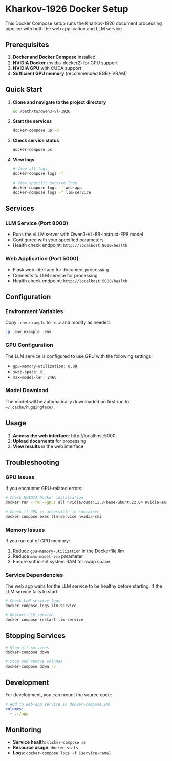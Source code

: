 # Kharkov-1926 Docker Setup

This Docker Compose setup runs the Kharkov-1926 document processing pipeline with both the web application and LLM service.

## Prerequisites

1. **Docker and Docker Compose** installed
2. **NVIDIA Docker** (nvidia-docker2) for GPU support
3. **NVIDIA GPU** with CUDA support
4. **Sufficient GPU memory** (recommended 8GB+ VRAM)

## Quick Start

1. **Clone and navigate to the project directory**
   ```bash
   cd /path/to/qwen3-vl-1926
   ```

2. **Start the services**
   ```bash
   docker-compose up -d
   ```

3. **Check service status**
   ```bash
   docker-compose ps
   ```

4. **View logs**
   ```bash
   # View all logs
   docker-compose logs -f
   
   # View specific service logs
   docker-compose logs -f web-app
   docker-compose logs -f llm-service
   ```

## Services

### LLM Service (Port 8000)
- Runs the vLLM server with Qwen3-VL-8B-Instruct-FP8 model
- Configured with your specified parameters
- Health check endpoint: `http://localhost:8000/health`

### Web Application (Port 5000)
- Flask web interface for document processing
- Connects to LLM service for processing
- Health check endpoint: `http://localhost:5000/health`

## Configuration

### Environment Variables
Copy `.env.example` to `.env` and modify as needed:
```bash
cp .env.example .env
```

### GPU Configuration
The LLM service is configured to use GPU with the following settings:
- `gpu-memory-utilization: 0.88`
- `swap-space: 6`
- `max-model-len: 2466`

### Model Download
The model will be automatically downloaded on first run to `~/.cache/huggingface/`.

## Usage

1. **Access the web interface**: http://localhost:5000
2. **Upload documents** for processing
3. **View results** in the web interface

## Troubleshooting

### GPU Issues
If you encounter GPU-related errors:
```bash
# Check NVIDIA Docker installation
docker run --rm --gpus all nvidia/cuda:11.8-base-ubuntu22.04 nvidia-smi

# Check if GPU is accessible in container
docker-compose exec llm-service nvidia-smi
```

### Memory Issues
If you run out of GPU memory:
1. Reduce `gpu-memory-utilization` in the Dockerfile.llm
2. Reduce `max-model-len` parameter
3. Ensure sufficient system RAM for swap space

### Service Dependencies
The web app waits for the LLM service to be healthy before starting. If the LLM service fails to start:
```bash
# Check LLM service logs
docker-compose logs llm-service

# Restart LLM service
docker-compose restart llm-service
```

## Stopping Services

```bash
# Stop all services
docker-compose down

# Stop and remove volumes
docker-compose down -v
```

## Development

For development, you can mount the source code:
```yaml
# Add to web-app service in docker-compose.yml
volumes:
  - .:/app
```

## Monitoring

- **Service health**: `docker-compose ps`
- **Resource usage**: `docker stats`
- **Logs**: `docker-compose logs -f [service-name]`
